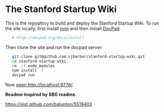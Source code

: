 # The Stanford Startup Wiki

This is the repository to build and deploy the Stanford Startup Wiki. To run
the site locally, first install [nvm](https://github.com/creationix/nvm) and
then install [DocPad](https://github.com/bevry/docpad):

``` bash
   # http://docpad.org/docs/install
```

Then clone the site and run the docpad server:

``` bash
   git clone git@github.com:cjbarber/stanford-startup-wiki.git
   cd stanford-startup-wiki
   rm -rf node_modules
   npm install -f
   docpad run
```

Now [open http://localhost:9778/](http://localhost:9778/).

**Readme inspired by SBG readme.**

https://gist.github.com/balupton/5519403